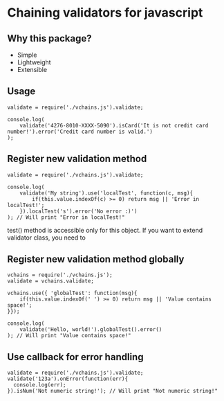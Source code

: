 Chaining validators for javascript
==================================

Why this package?
-----------------
 * Simple
 * Lightweight
 * Extensible

Usage
-----

    validate = require('./vchains.js').validate;

    console.log(
        validate('4276-8010-XXXX-5090').isCard('It is not credit card number!').error('Credit card number is valid.')
    );


Register new validation method
------------------------------

    validate = require('./vchains.js').validate;

    console.log(
        validate('My string').use('localTest', function(c, msg){
            if(this.value.indexOf(c) >= 0) return msg || 'Error in localTest!';
        }).localTest('s').error('No error :)')
    ); // Will print "Error in localTest!"

test() method is accessible only for this object.
If you want to extend validator class, you need to

Register new validation method globally
---------------------------------------

    vchains = require('./vchains.js');
    validate = vchains.validate;

    vchains.use({ 'globalTest': function(msg){
        if(this.value.indexOf(' ') >= 0) return msg || 'Value contains space!';
    }});

    console.log(
        validate('Hello, world!').globalTest().error()
    ); // Will print "Value contains space!"

Use callback for error handling
-------------------------------

    validate = require('./vchains.js').validate;
    validate('123a').onError(function(err){
      console.log(err);
    }).isNum('Not numeric string!'); // Will print "Not numeric string!"


